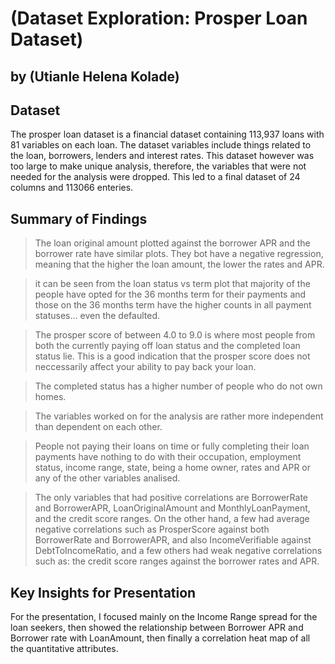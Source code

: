 # (Dataset Exploration: Prosper Loan Dataset)
## by (Utianle Helena Kolade)


## Dataset

The prosper loan dataset is a financial dataset containing 113,937 loans with 81 variables on each loan. The dataset variables include things related to the loan, borrowers, lenders and interest rates.
This dataset however was too large to make unique analysis, therefore, the variables that were not needed for the analysis were dropped.
This led to a final dataset of 24 columns and 113066 enteries.

## Summary of Findings

> The loan original amount plotted against the borrower APR and the borrower rate have similar plots. They bot have a negative regression, meaning that the higher the loan amount, the lower the rates and APR.

> it can be seen from the loan status vs term plot that majority of the people have opted for the 36 months term for their payments and those on the 36 months term have the higher counts in all payment statuses... even the defaulted.

> The prosper score of between 4.0 to 9.0 is where most people from both the currently paying off loan status and the completed loan status lie. This is a good indication that the prosper score does not neccessarily affect your ability to pay back your loan.

> The completed status has a higher number of people who do not own homes.

> The variables worked on for the analysis are rather more independent than dependent on each other.

> People not paying their loans on time or fully completing their loan payments have nothing to do with their occupation, employment status, income range, state, being a home owner, rates and APR or any of the other variables analised.

> The only variables that had positive correlations are BorrowerRate and BorrowerAPR, LoanOriginalAmount and MonthlyLoanPayment, and the credit score ranges. On the other hand, a few had average negative correlations such as ProsperScore against both BorrowerRate and BorrowerAPR, and also IncomeVerifiable against DebtToIncomeRatio, and a few others had weak negative correlations such as: the credit score ranges against the borrower rates and APR.


## Key Insights for Presentation

For the presentation, I focused mainly on the Income Range spread for the loan seekers, then showed the relationship between Borrower APR and Borrower rate with LoanAmount, then finally a correlation heat map of all the quantitative attributes.